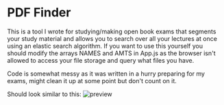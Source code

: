 # PDF Finder
This is a tool I wrote for studying/making open book exams that segments
your study material and allows you to search over all your lectures at once
using an elastic search algorithm. If you want to use this yourself you should
modify the arrays NAMES and AMTS in App.js as the browser isn't allowed to access your file
storage and query what files you have.

Code is somewhat messy as it was written in a hurry preparing for my exams,
might clean it up at some point but don't count on it.

Should look similar to this: ![preview](https://i.imgur.com/SIByZTM.png)
